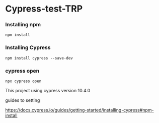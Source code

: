 # Cypress-test-TRP

### Installing npm
```
npm install
```

### Installing Cypress
```
npm install cypress --save-dev
```

### cypress open
```
npx cypress open
```
This project using cypress version 10.4.0


guides to setting

https://docs.cypress.io/guides/getting-started/installing-cypress#npm-install